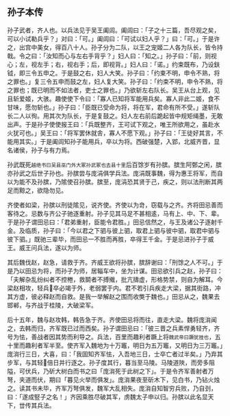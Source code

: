 ## 孙子本传

孙子武者，齐人也。以兵法见于吴王阖闾。阖闾曰：「子之十三篇，吾尽观之矣，可以小试勒兵乎？」对曰：「可。」阖闾曰：「可试以妇人乎？」曰：「可。」于是许之，出宫中美女，得百八十人。孙子分为二队，以王之宠姬二人各为队长，皆令持戟。令之曰：「汝知而心与左右手背乎？」妇人曰：「知之。」孙子曰：「前，则视心；左，视左手；右，视右手；后，即视背。」妇人曰：「诺。」约束既布，乃设鈇钺，即三令五申之。于是鼓之右，妇人大笑。孙子曰：「约束不明，申令不熟，将之罪也。」复三令五申而鼓之左，妇人复大笑。孙子曰：「约束不明，申令不熟，将之罪也；既已明而不如法者，吏士之罪也。」乃欲斩左右队长。吴王从台上观，见且斩爱姬，大骇。趣使使下令曰：「寡人已知将军能用兵矣。寡人非此二姬，食不甘味，愿勿斩也。」孙子曰：「臣既已受命为将，将在军，君命有所不受。」遂斩队长二人以徇。用其次为队长，于是复鼓之。妇人左右前后跪起皆中规矩绳墨，无敢出声。于是孙子使使报王曰：「兵既整齐，王可试下观之，唯王所欲用之，虽赴水火犹可也。」吴王曰：「将军罢休就舎，寡人不愿下观。」孙子曰：「王徒好其言，不能用其实。」于是阖闾知孙子能用兵，卒以为将。西破强楚，入郢，北威齐晋，显名诸侯，孙子与有力焉。

孙武既死<small>越绝书曰吴县巫门外大冢孙武冢也去县十里</small>后百馀岁有孙膑。膑生阿鄄之闲，膑亦孙武之后世子孙也。孙膑尝与庞涓俱学兵法。庞涓既事魏，得为惠王将军，而自以为能不及孙膑，乃隂使召孙膑。膑至，庞涓恐其贤于己，疾之，则以法刑断其两足而黥之，欲隐勿见。

齐使者如梁，孙膑以刑徒隂见，说齐使。齐使以为竒，窃载与之齐。齐将田忌善而客待之。忌数与齐公子驰逐重射。孙子见其马足不甚相逺，马有上、中、下、辈。于是孙子谓田忌曰：「君弟重射，臣能令君胜。」田忌信然之，与王及诸公子逐射千金。及临质，孙子曰：「今以君之下驷与彼上驷，取君上驷与彼中驷，取君中驷与彼下驷。」既驰三辈毕，而田忌一不胜而再胜，卒得王千金。于是忌进孙子于威王。威王问兵法，遂以为师。

其后魏伐赵，赵急，请救于齐。齐威王欲将孙膑，膑辞谢曰：「刑馀之人不可。」于是乃以田忌为将，而孙子为师，居辎车中，坐为计谋。田忌欲引兵之赵，孙子曰：「夫解杂乱纷纠者不控棬，救鬬者不搏撠，批亢擣虚，形格势禁，则自为解耳。今梁赵相攻，轻兵𨦣卒必竭于外，老弱罢于内。君不若引兵疾走大梁，据其街路，冲其方虚，彼必释赵而自救。是我一举解赵之围而收獘于魏也。」田忌从之，魏果去邯郸，与齐战于桂陵，大破梁军。

后十五年，魏与赵攻韩，韩告急于齐。齐使田忌将而往，直走大梁。魏将庞㳙闻之，去韩而归，齐军既已过而西矣。孙子谓田忌曰：「彼三晋之兵素悍勇轻齐，齐号为怯，善战者因其势而利导之。兵法，百里而趣利者蹶上将<small>魏武帝曰蹶犹挫也</small>，五十里而趣利者军半至。使齐军入魏地为十万竈，明日为五万竈，又明日为三万竈。」庞㳙行三日，大喜，曰：「我固知齐军怯，入吾地三日，士卒亡者过半矣。」乃弃其步军，与其轻𨦣倍日并行逐之。孙子度其行，暮当至马陵。马陵道陜，而旁多阻隘，可伏兵，乃斫大树白而书之曰「庞㳙死于此树之下」。于是令齐军善射者万弩，夹道而伏，期曰「暮见火举而俱发」。庞㳙果夜至斫木下，见白书，乃钻火烛之。读其书未毕，齐军万弩俱发，魏军大乱相失。庞㳙自知智穷兵败，乃自刭，曰：「遂成竪子之名！」齐因乘胜尽破其军，虏魏太子申以归。孙膑以此名显天下，丗传其兵法。
